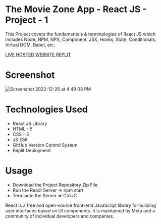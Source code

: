 # The Movie Zone App - React JS - Project - 1

This Project covers the fundamentals &amp; terminologies of React JS which includes Node, NPM, NPX, Component, JSX, Hooks, State, Conditionals, Virtual DOM, Babel, etc.

[LIVE HOSTED WEBSITE REPLIT](https://moviezoneapp-reactjs-project1.shubhamshriva15.repl.co)

# Screenshot

![Screenshot 2022-12-26 at 4 49 03 PM](https://user-images.githubusercontent.com/115470266/209543201-866a26f9-0cce-4185-a60c-e0f368b2bd9a.png)

# Technologies Used

- React JS Library
- HTML - 5
- CSS - 3
- JS ES6
- GitHub Version Control System
- Replit Deployment

# Usage

- Download the Project Repository Zip File.
- Run the React Server => npm start
- Termiante the Server => Ctrl+C

React is a free and open-source front-end JavaScript library for building user interfaces based on UI components. It is maintained by Meta and a community of individual developers and companies.
